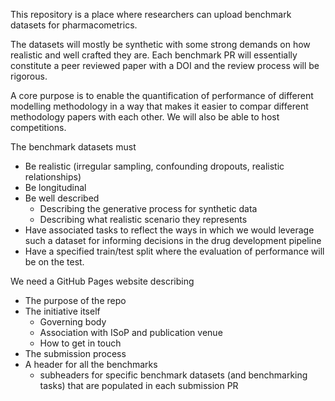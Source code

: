This repository is a place where researchers can upload benchmark datasets for pharmacometrics.

The datasets will mostly be synthetic with some strong demands on how realistic and well crafted they are. Each benchmark PR will essentially constitute a peer reviewed paper with a DOI and the review process will be rigorous.


A core purpose is to enable the quantification of performance of different modelling methodology in a way that makes it easier to compar different methodology papers with each other. We will also be able to host competitions.

The benchmark datasets must 

- Be realistic (irregular sampling, confounding dropouts, realistic relationships)
- Be longitudinal 
- Be well described
  - Describing the generative process for synthetic data
  - Describing what realistic scenario they represents
- Have associated tasks to reflect the ways in which we would leverage such a dataset for informing decisions in the drug development pipeline
- Have a specified train/test split where the evaluation of performance will be on the test.


We need a GitHub Pages website describing

- The purpose of the repo
- The initiative itself
  - Governing body
  - Association with ISoP and publication venue
  - How to get in touch
- The submission process
- A header for all the benchmarks
  - subheaders for specific benchmark datasets (and benchmarking tasks) that are populated in each submission PR

